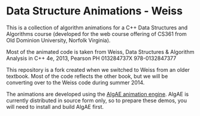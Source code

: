 # Data Structure Animations - Weiss

This is a collection of algorithm animations for a C++ Data Structures and Algorithms course
(developed for the web course offering of CS361 from Old Dominion University, Norfolk Virginia).

Most of the animated code is taken from Weiss,  Data Structures & Algorithm Analysis in C++ 4e, 2013, 
Pearson PH 013284737X 978-0132847377

This repository is a fork created when we switched to Weiss from an older textbook. Most of the code reflects the other
book, but we will be converting over to the Weiss code during summer 2014.

The animations are developed using the [AlgAE animation engine](https://github.com/sjzeil/AlgAE). AlgAE is 
currently distributed in source form only, so to prepare these demos, you will need to install and build AlgAE
first.
 




